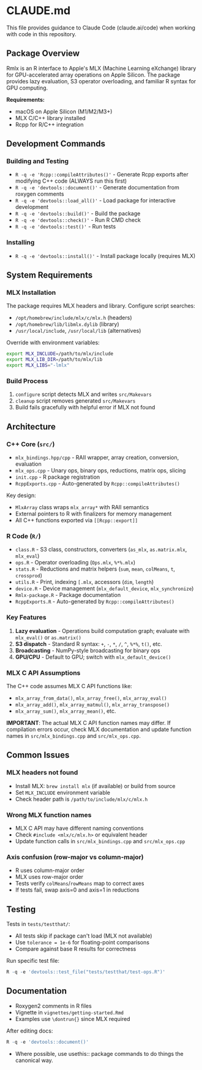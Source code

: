 # CLAUDE.md

This file provides guidance to Claude Code (claude.ai/code) when working with code in this repository.

## Package Overview

Rmlx is an R interface to Apple's MLX (Machine Learning eXchange) library for GPU-accelerated array operations on Apple Silicon. The package provides lazy evaluation, S3 operator overloading, and familiar R syntax for GPU computing.

**Requirements:**
- macOS on Apple Silicon (M1/M2/M3+)
- MLX C/C++ library installed
- Rcpp for R/C++ integration

## Development Commands

### Building and Testing
- `R -q -e 'Rcpp::compileAttributes()'` - Generate Rcpp exports after modifying C++ code (ALWAYS run this first)
- `R -q -e 'devtools::document()'` - Generate documentation from roxygen comments
- `R -q -e 'devtools::load_all()'` - Load package for interactive development
- `R -q -e 'devtools::build()'` - Build the package
- `R -q -e 'devtools::check()'` - Run R CMD check
- `R -q -e 'devtools::test()'` - Run tests

### Installing
- `R -q -e 'devtools::install()'` - Install package locally (requires MLX)

## System Requirements

### MLX Installation
The package requires MLX headers and library. Configure script searches:
- `/opt/homebrew/include/mlx/c/mlx.h` (headers)
- `/opt/homebrew/lib/libmlx.dylib` (library)
- `/usr/local/include`, `/usr/local/lib` (alternatives)

Override with environment variables:
```bash
export MLX_INCLUDE=/path/to/mlx/include
export MLX_LIB_DIR=/path/to/mlx/lib
export MLX_LIBS="-lmlx"
```

### Build Process
1. `configure` script detects MLX and writes `src/Makevars`
2. `cleanup` script removes generated `src/Makevars`
3. Build fails gracefully with helpful error if MLX not found

## Architecture

### C++ Core (`src/`)
- `mlx_bindings.hpp/cpp` - RAII wrapper, array creation, conversion, evaluation
- `mlx_ops.cpp` - Unary ops, binary ops, reductions, matrix ops, slicing
- `init.cpp` - R package registration
- `RcppExports.cpp` - Auto-generated by `Rcpp::compileAttributes()`

Key design:
- `MlxArray` class wraps `mlx_array*` with RAII semantics
- External pointers to R with finalizers for memory management
- All C++ functions exported via `[[Rcpp::export]]`

### R Code (`R/`)
- `class.R` - S3 class, constructors, converters (`as_mlx`, `as.matrix.mlx`, `mlx_eval`)
- `ops.R` - Operator overloading (`Ops.mlx`, `%*%.mlx`)
- `stats.R` - Reductions and matrix helpers (`sum`, `mean`, `colMeans`, `t`, `crossprod`)
- `utils.R` - Print, indexing `[.mlx`, accessors (`dim`, `length`)
- `device.R` - Device management (`mlx_default_device`, `mlx_synchronize`)
- `Rmlx-package.R` - Package documentation
- `RcppExports.R` - Auto-generated by `Rcpp::compileAttributes()`

### Key Features
1. **Lazy evaluation** - Operations build computation graph; evaluate with `mlx_eval()` or `as.matrix()`
2. **S3 dispatch** - Standard R syntax: `+`, `-`, `*`, `/`, `^`, `%*%`, `t()`, etc.
3. **Broadcasting** - NumPy-style broadcasting for binary ops
4. **GPU/CPU** - Default to GPU; switch with `mlx_default_device()`

### MLX C API Assumptions
The C++ code assumes MLX C API functions like:
- `mlx_array_from_data()`, `mlx_array_free()`, `mlx_array_eval()`
- `mlx_array_add()`, `mlx_array_matmul()`, `mlx_array_transpose()`
- `mlx_array_sum()`, `mlx_array_mean()`, etc.

**IMPORTANT**: The actual MLX C API function names may differ. If compilation errors occur, check MLX documentation and update function names in `src/mlx_bindings.cpp` and `src/mlx_ops.cpp`.

## Common Issues

### MLX headers not found
- Install MLX: `brew install mlx` (if available) or build from source
- Set `MLX_INCLUDE` environment variable
- Check header path is `/path/to/include/mlx/c/mlx.h`

### Wrong MLX function names
- MLX C API may have different naming conventions
- Check `#include <mlx/c/mlx.h>` or equivalent header
- Update function calls in `src/mlx_bindings.cpp` and `src/mlx_ops.cpp`

### Axis confusion (row-major vs column-major)
- R uses column-major order
- MLX uses row-major order
- Tests verify `colMeans`/`rowMeans` map to correct axes
- If tests fail, swap axis=0 and axis=1 in reductions

## Testing

Tests in `tests/testthat/`:
- All tests skip if package can't load (MLX not available)
- Use `tolerance = 1e-6` for floating-point comparisons
- Compare against base R results for correctness

Run specific test file:
```r
R -q -e 'devtools::test_file("tests/testthat/test-ops.R")'
```

## Documentation

- Roxygen2 comments in R files
- Vignette in `vignettes/getting-started.Rmd`
- Examples use `\dontrun{}` since MLX required

After editing docs:
```r
R -q -e 'devtools::document()'
```
- Where possible, use usethis:: package commands to do things the canonical way.